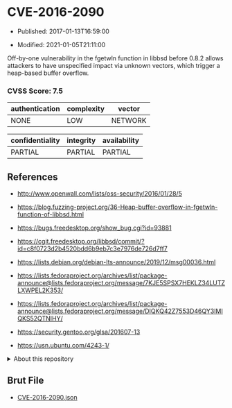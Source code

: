 # CVE-2016-2090

- Published: 2017-01-13T16:59:00

- Modified: 2021-01-05T21:11:00

Off-by-one vulnerability in the fgetwln function in libbsd before 0.8.2 allows attackers to have unspecified impact via unknown vectors, which trigger a heap-based buffer overflow.

### CVSS Score: **7.5**

| authentication | complexity | vector |
| --- | --- | --- |
| NONE | LOW | NETWORK |

| confidentiality | integrity | availability |
| --- | --- | --- |
| PARTIAL | PARTIAL | PARTIAL |

## References

* http://www.openwall.com/lists/oss-security/2016/01/28/5

* https://blog.fuzzing-project.org/36-Heap-buffer-overflow-in-fgetwln-function-of-libbsd.html

* https://bugs.freedesktop.org/show_bug.cgi?id=93881

* https://cgit.freedesktop.org/libbsd/commit/?id=c8f0723d2b4520bdd6b9eb7c3e7976de726d7ff7

* https://lists.debian.org/debian-lts-announce/2019/12/msg00036.html

* https://lists.fedoraproject.org/archives/list/package-announce@lists.fedoraproject.org/message/7KJE5SPSX7HEKLZ34LUTZLXWPEL2K353/

* https://lists.fedoraproject.org/archives/list/package-announce@lists.fedoraproject.org/message/DIQKQ42Z7553D46QY3IMIQKS52QTNIHY/

* https://security.gentoo.org/glsa/201607-13

* https://usn.ubuntu.com/4243-1/

<details>
<summary>About this repository</summary> 

  This repository is part of the project [Live Hack CVE](https://github.com/Live-Hack-CVE). Main website can be found [www.live-hack.org](https://www.live-hack.org) 
  
  Made by [Sn0wAlice](https://github.com/Sn0wAlice) for the people that care about security and need to have a feed of the latest CVEs. Hope you enjoy it, don't forget to star the repo and follow me on [Twitter](https://twitter.com/Sn0wAlice) and [Github](https://github.com/Sn0wAlice). And that is my [personnal website](https://www.alice-snow.me/)

  - [Home Page](https://github.com/Live-Hack-CVE)
  - [Framework](https://github.com/Live-Hack-CVE/cve-framework)
  - [CVE database](https://github.com/Live-Hack-CVE/full_database)
  - [Changelog](https://github.com/Live-Hack-CVE/Changelog)
</details>

## Brut File

* [CVE-2016-2090.json](https://raw.githubusercontent.com/Live-Hack-CVE/full_database/main/cves/2016/CVE-2016-2090.json)

